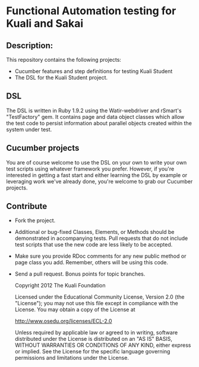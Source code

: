 # Functional Automation testing for Kuali and Sakai

## Description:

This repository contains the following projects:

- Cucumber features and step definitions for testing Kuali Student <project name>
- The DSL for the Kuali Student project.

## DSL

The DSL is written in Ruby 1.9.2 using the Watir-webdriver and rSmart's "TestFactory" gem. It contains page and data object classes which allow the test code to persist information about parallel objects created within the system under test.

## Cucumber projects

You are of course welcome to use the DSL on your own to write your own test scripts using whatever framework you prefer. However, if you're interested in getting a fast start and either learning the DSL by example or leveraging work we've already done, you're welcome to grab our Cucumber projects.

## Contribute

* Fork the project.
* Additional or bug-fixed Classes, Elements, or Methods should be demonstrated in accompanying tests. Pull requests that do not include test scripts that use the new code are less likely to be accepted.
* Make sure you provide RDoc comments for any new public method or page class you add. Remember, others will be using this code.
* Send a pull request. Bonus points for topic branches.

	Copyright 2012 The Kuali Foundation

	Licensed under the Educational Community License, Version 2.0 (the "License");
	you may	not use this file except in compliance with the License.
	You may obtain a copy of the License at

    http://www.osedu.org/licenses/ECL-2.0

	Unless required by applicable law or agreed to in writing,
	software distributed under the License is distributed on an "AS IS"
	BASIS, WITHOUT WARRANTIES OR CONDITIONS OF ANY KIND, either express
	or implied. See the License for the specific language governing
	permissions and limitations under the License.

